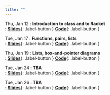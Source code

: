 ```yaml
---
title: ""
---
```


Thu, Jan 12
: **Introduction to class and to Racket**  
: [**Slides**](lectures/pl-lect1-slides.pdf){: .label-button } 
  [**Code**](lectures/pl-lect1-code.rkt){: .label-button }  
	
Tue, Jan 17
: **Functions, pairs, lists**  
: [**Slides**](lectures/pl-lect2-slides.pdf){: .label-button } 
  [**Code**](lectures/pl-lect2-code.rkt){: .label-button }  

Thu, Jan 19
: **Lists, box-and-pointer diagrams**  
: [**Slides**](lectures/pl-lect3-slides.pdf){: .label-button } 
  [**Code**](lectures/pl-lect3-code.rkt){: .label-button }  

Tue, Jan 24
: **TBA**  
: [**Slides**](){: .label-button } 
  [**Code**](){: .label-button }  

Tue, Jan 26
: **TBA**  
: [**Slides**](){: .label-button } 
  [**Code**](){: .label-button }  